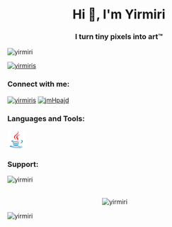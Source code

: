 <h1 align="center">Hi 👋, I'm Yirmiri</h1>
<h3 align="center">I turn tiny pixels into art™️</h3>

<p align="left"> <img src="https://komarev.com/ghpvc/?username=yirmiri&label=Profile%20views&color=ee4991&style=flat" alt="yirmiri" /> </p>

<p align="left"> <a href="https://twitter.com/yirmiris" target="blank"><img src="https://img.shields.io/twitter/follow/yirmiris?logo=twitter&style=for-the-badge" alt="yirmiris" /></a> </p>

<h3 align="left">Connect with me:</h3>
<p align="left">
<a href="https://twitter.com/yirmiris" target="blank"><img align="center" src="https://raw.githubusercontent.com/rahuldkjain/github-profile-readme-generator/master/src/images/icons/Social/twitter.svg" alt="yirmiris" height="30" width="40" /></a>
<a href="https://discord.gg/jmHpajd" target="blank"><img align="center" src="https://raw.githubusercontent.com/rahuldkjain/github-profile-readme-generator/master/src/images/icons/Social/discord.svg" alt="jmHpajd" height="30" width="40" /></a>
</p>

<h3 align="left">Languages and Tools:</h3>
<p align="left"> <a href="https://www.java.com" target="_blank" rel="noreferrer"> <img src="https://raw.githubusercontent.com/devicons/devicon/master/icons/java/java-original.svg" alt="java" width="40" height="40"/> </a> </p>

<h3 align="left">Support:</h3>
<p><a href="https://ko-fi.com/yirmiri"> <img align="left" src="https://cdn.ko-fi.com/cdn/kofi3.png?v=3" height="50" width="210" alt="yirmiri" /></a></p><br><br>

<p>&nbsp;<img align="center" src="https://github-readme-stats.vercel.app/api?username=yirmiri&show_icons=true&locale=en" alt="yirmiri" /></p>

<p><img align="center" src="https://github-readme-streak-stats.herokuapp.com/?user=yirmiri&theme=dark" alt="yirmiri" /></p>
